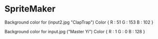 # SpriteMaker
Background color for (input2.jpg "ClapTrap") 
Color
{
	R : 51
	G : 153
	B : 102
}

Background color for input.jpg ("Master Yi")
Color
{
	R : 1
	G : 0
	B : 128
}